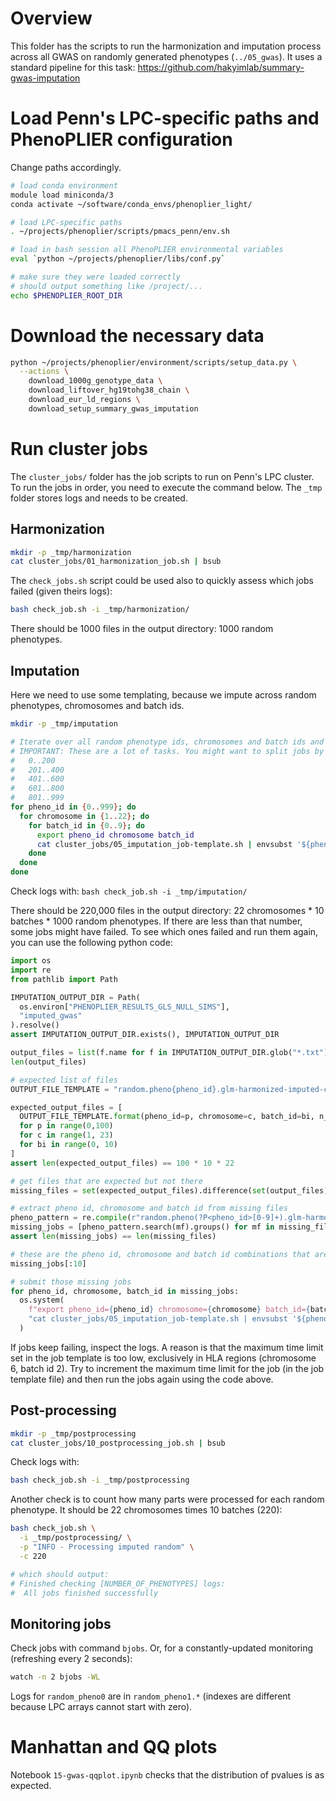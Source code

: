 # Overview

This folder has the scripts to run the harmonization and imputation process across all GWAS on randomly generated phenotypes (`../05_gwas`).
It uses a standard pipeline for this task: https://github.com/hakyimlab/summary-gwas-imputation 


# Load Penn's LPC-specific paths and PhenoPLIER configuration

Change paths accordingly.

```bash
# load conda environment
module load miniconda/3
conda activate ~/software/conda_envs/phenoplier_light/

# load LPC-specific paths
. ~/projects/phenoplier/scripts/pmacs_penn/env.sh

# load in bash session all PhenoPLIER environmental variables
eval `python ~/projects/phenoplier/libs/conf.py`

# make sure they were loaded correctly
# should output something like /project/...
echo $PHENOPLIER_ROOT_DIR
```


# Download the necessary data

```bash
python ~/projects/phenoplier/environment/scripts/setup_data.py \
  --actions \
    download_1000g_genotype_data \
    download_liftover_hg19tohg38_chain \
    download_eur_ld_regions \
    download_setup_summary_gwas_imputation
```


# Run cluster jobs

The `cluster_jobs/` folder has the job scripts to run on Penn's LPC cluster.
To run the jobs in order, you need to execute the command below.
The `_tmp` folder stores logs and needs to be created.


## Harmonization
```bash
mkdir -p _tmp/harmonization
cat cluster_jobs/01_harmonization_job.sh | bsub
```

The `check_jobs.sh` script could be used also to quickly assess which jobs failed (given theirs logs):
```bash
bash check_job.sh -i _tmp/harmonization/
```

There should be 1000 files in the output directory: 1000 random phenotypes.

## Imputation

Here we need to use some templating, because we impute across random phenotypes, chromosomes and batch ids.

```bash
mkdir -p _tmp/imputation

# Iterate over all random phenotype ids, chromosomes and batch ids and submit a job for each combination.
# IMPORTANT: These are a lot of tasks. You might want to split jobs by chaning the range in first for line:
#   0..200
#   201..400
#   401..600
#   601..800
#   801..999
for pheno_id in {0..999}; do
  for chromosome in {1..22}; do
    for batch_id in {0..9}; do
      export pheno_id chromosome batch_id
      cat cluster_jobs/05_imputation_job-template.sh | envsubst '${pheno_id} ${chromosome} ${batch_id}' | bsub
    done
  done
done
```

Check logs with: `bash check_job.sh -i _tmp/imputation/`

There should be 220,000 files in the output directory: 22 chromosomes * 10 batches * 1000 random phenotypes.
If there are less than that number, some jobs might have failed.
To see which ones failed and run them again, you can use the following python code:

```python
import os
import re
from pathlib import Path

IMPUTATION_OUTPUT_DIR = Path(
  os.environ["PHENOPLIER_RESULTS_GLS_NULL_SIMS"],
  "imputed_gwas"
).resolve()
assert IMPUTATION_OUTPUT_DIR.exists(), IMPUTATION_OUTPUT_DIR

output_files = list(f.name for f in IMPUTATION_OUTPUT_DIR.glob("*.txt"))
len(output_files)

# expected list of files
OUTPUT_FILE_TEMPLATE = "random.pheno{pheno_id}.glm-harmonized-imputed-chr{chromosome}-batch{batch_id}_{n_batches}.txt"

expected_output_files = [
  OUTPUT_FILE_TEMPLATE.format(pheno_id=p, chromosome=c, batch_id=bi, n_batches=10)
  for p in range(0,100)
  for c in range(1, 23)
  for bi in range(0, 10)
]
assert len(expected_output_files) == 100 * 10 * 22

# get files that are expected but not there
missing_files = set(expected_output_files).difference(set(output_files))

# extract pheno id, chromosome and batch id from missing files
pheno_pattern = re.compile(r"random.pheno(?P<pheno_id>[0-9]+).glm-harmonized-imputed-chr(?P<chromosome>[0-9]+)-batch(?P<batch_id>[0-9]+)_[0-9]+.txt")
missing_jobs = [pheno_pattern.search(mf).groups() for mf in missing_files]
assert len(missing_jobs) == len(missing_files)

# these are the pheno id, chromosome and batch id combinations that are missing
missing_jobs[:10]

# submit those missing jobs
for pheno_id, chromosome, batch_id in missing_jobs:
  os.system(
    f"export pheno_id={pheno_id} chromosome={chromosome} batch_id={batch_id}; " +
    "cat cluster_jobs/05_imputation_job-template.sh | envsubst '${pheno_id} ${chromosome} ${batch_id}' | bsub"
  )
```

If jobs keep failing, inspect the logs.
A reason is that the maximum time limit set in the job template is too low, exclusively in HLA regions (chromosome 6, batch id 2).
Try to increment the maximum time limit for the job (in the job template file) and then run the jobs again using the code above.

## Post-processing

```bash
mkdir -p _tmp/postprocessing
cat cluster_jobs/10_postprocessing_job.sh | bsub
```

Check logs with:
```bash
bash check_job.sh -i _tmp/postprocessing
```

Another check is to count how many parts were processed for each random phenotype.
It should be 22 chromosomes times 10 batches (220):
```bash
bash check_job.sh \
  -i _tmp/postprocessing/ \
  -p "INFO - Processing imputed random" \
  -c 220

# which should output:
# Finished checking [NUMBER_OF_PHENOTYPES] logs:
#  All jobs finished successfully
```


## Monitoring jobs

Check jobs with command `bjobs`.
Or, for a constantly-updated monitoring (refreshing every 2 seconds):
```bash
watch -n 2 bjobs -WL
```

Logs for `random_pheno0` are in `random_pheno1.*` (indexes are different because LPC arrays cannot start with zero).


# Manhattan and QQ plots

Notebook `15-gwas-qqplot.ipynb` checks that the distribution of pvalues is as expected.
